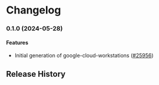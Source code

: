 # Changelog

### 0.1.0 (2024-05-28)

#### Features

* Initial generation of google-cloud-workstations ([#25956](https://github.com/googleapis/google-cloud-ruby/issues/25956)) 

## Release History
